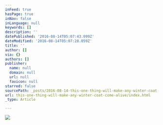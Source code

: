 ```yaml
---
inFeed: true
hasPage: true
inNav: false
inLanguage: null
keywords: []
description: ''
datePublished: '2016-08-14T05:07:43.099Z'
dateModified: '2016-08-14T05:07:28.059Z'
title: ''
author: []
via: {}
authors: []
publisher:
  name: null
  domain: null
  url: null
  favicon: null
starred: false
sourcePath: _posts/2016-08-14-this-one-thing-will-make-any-winter-coat-come-alive.md
url: this-one-thing-will-make-any-winter-coat-come-alive/index.html
_type: Article

---
```

![](https://the-grid-user-content.s3-us-west-2.amazonaws.com/a79d6619-a559-4d0a-b6d9-da1867988b10.jpg)